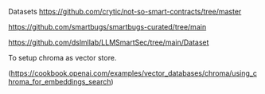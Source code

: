 
Datasets
https://github.com/crytic/not-so-smart-contracts/tree/master

https://github.com/smartbugs/smartbugs-curated/tree/main

https://github.com/dslmllab/LLMSmartSec/tree/main/Dataset

To setup chroma as vector store.


(https://cookbook.openai.com/examples/vector_databases/chroma/using_chroma_for_embeddings_search)

